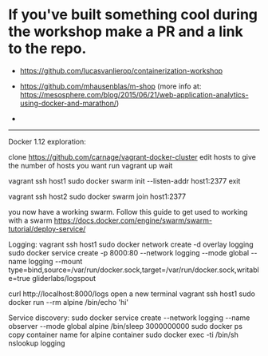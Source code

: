 # If you've built something cool during the workshop make a PR and a link to the repo.

- https://github.com/lucasvanlierop/containerization-workshop

- https://github.com/mhausenblas/m-shop (more info at: https://mesosphere.com/blog/2015/06/21/web-application-analytics-using-docker-and-marathon/)
- 

----
Docker 1.12 exploration:

clone https://github.com/carnage/vagrant-docker-cluster
edit hosts to give the number of hosts you want
run vagrant up
wait 

vagrant ssh host1
sudo docker swarm init --listen-addr host1:2377
exit

vagrant ssh host2
sudo docker swarm join host1:2377

you now have a working swarm.
Follow this guide to get used to working with a swarm https://docs.docker.com/engine/swarm/swarm-tutorial/deploy-service/

Logging:
vagrant ssh host1
sudo docker network create -d overlay logging
sudo docker service create -p 8000:80 --network logging --mode global --name logging --mount type=bind,source=/var/run/docker.sock,target=/var/run/docker.sock,writable=true gliderlabs/logspout

curl http://localhost:8000/logs 
open a new terminal
vagrant ssh host1
sudo docker run --rm alpine /bin/echo 'hi'

Service discovery:
sudo docker service create --network logging --name observer --mode global alpine /bin/sleep 3000000000
sudo docker ps
copy container name for alpine container
sudo docker exec -ti <container name> /bin/sh
nslookup logging
